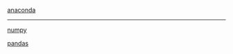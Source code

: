 

[anaconda](https://www.anaconda.com/download/#macos)


---


[numpy](https://docs.scipy.org/doc/numpy/user/quickstart.html)

[pandas](http://pandas.pydata.org/pandas-docs/stable/)
